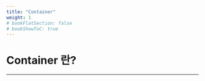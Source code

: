 ```yaml
---
title: "Container"
weight: 1
# bookFlatSection: false
# bookShowToC: true
---
```

# Container 란?
---
